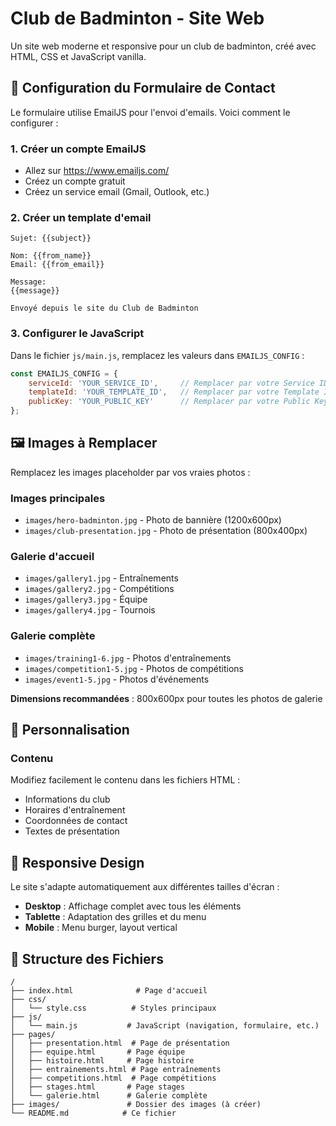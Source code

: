 # Club de Badminton - Site Web

Un site web moderne et responsive pour un club de badminton, créé avec HTML, CSS et JavaScript vanilla.

## 📧 Configuration du Formulaire de Contact

Le formulaire utilise EmailJS pour l'envoi d'emails. Voici comment le configurer :

### 1. Créer un compte EmailJS
- Allez sur https://www.emailjs.com/
- Créez un compte gratuit
- Créez un service email (Gmail, Outlook, etc.)

### 2. Créer un template d'email
```
Sujet: {{subject}}

Nom: {{from_name}}
Email: {{from_email}}

Message:
{{message}}

Envoyé depuis le site du Club de Badminton
```

### 3. Configurer le JavaScript
Dans le fichier `js/main.js`, remplacez les valeurs dans `EMAILJS_CONFIG` :
```javascript
const EMAILJS_CONFIG = {
    serviceId: 'YOUR_SERVICE_ID',     // Remplacer par votre Service ID
    templateId: 'YOUR_TEMPLATE_ID',   // Remplacer par votre Template ID
    publicKey: 'YOUR_PUBLIC_KEY'      // Remplacer par votre Public Key
};
```

## 🖼️ Images à Remplacer

Remplacez les images placeholder par vos vraies photos :

### Images principales
- `images/hero-badminton.jpg` - Photo de bannière (1200x600px)
- `images/club-presentation.jpg` - Photo de présentation (800x400px)

### Galerie d'accueil
- `images/gallery1.jpg` - Entraînements
- `images/gallery2.jpg` - Compétitions  
- `images/gallery3.jpg` - Équipe
- `images/gallery4.jpg` - Tournois

### Galerie complète
- `images/training1-6.jpg` - Photos d'entraînements
- `images/competition1-5.jpg` - Photos de compétitions
- `images/event1-5.jpg` - Photos d'événements

**Dimensions recommandées** : 800x600px pour toutes les photos de galerie

## 🎨 Personnalisation

### Contenu
Modifiez facilement le contenu dans les fichiers HTML :
- Informations du club
- Horaires d'entraînement
- Coordonnées de contact
- Textes de présentation

## 📱 Responsive Design

Le site s'adapte automatiquement aux différentes tailles d'écran :
- **Desktop** : Affichage complet avec tous les éléments
- **Tablette** : Adaptation des grilles et du menu
- **Mobile** : Menu burger, layout vertical

## 🔧 Structure des Fichiers

```
/
├── index.html              # Page d'accueil
├── css/
│   └── style.css          # Styles principaux
├── js/
│   └── main.js           # JavaScript (navigation, formulaire, etc.)
├── pages/
│   ├── presentation.html  # Page de présentation
│   ├── equipe.html       # Page équipe
│   ├── histoire.html     # Page histoire
│   ├── entrainements.html # Page entraînements
│   ├── competitions.html  # Page compétitions
│   ├── stages.html       # Page stages
│   └── galerie.html      # Galerie complète
├── images/               # Dossier des images (à créer)
└── README.md            # Ce fichier
```
